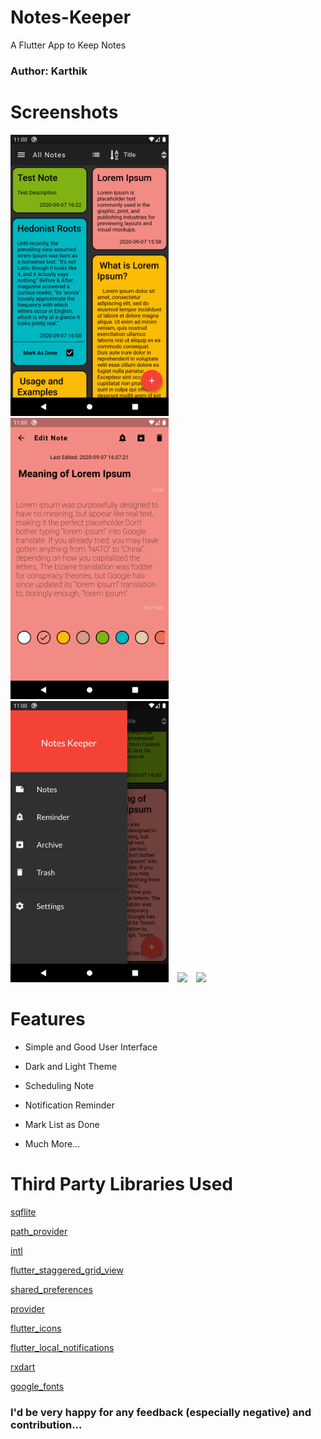 # Notes-Keeper
A Flutter App to Keep Notes
### Author: Karthik

# Screenshots
<img src='screenshots/screenshot1.png' height='450rem'>&emsp;<img src='screenshots/screenshot2.png' height='450rem'>&emsp;<img src='screenshots/Screenshot3.png'  height='450rem'>&emsp;<img src='screenshots/gif1.gif' height='450rem'>&emsp;<img src='screenshots/gif2.gif' height='450rem'>

# Features
* Simple and Good User Interface

* Dark and Light Theme

* Scheduling Note

* Notification Reminder

* Mark List as Done

* Much More...

# Third Party Libraries Used
<a href="https://pub.dev/packages/sqflite">sqflite</a>

<a href="https://pub.dev/packages/path_provider">path_provider</a>

<a href="https://pub.dev/packages/intl">intl</a>

<a href="https://pub.dev/packages/flutter_staggered_grid_view">flutter_staggered_grid_view</a>

<a href="https://pub.dev/packages/shared_preferences">shared_preferences</a>

<a href="https://pub.dev/packages/provider">provider</a>

<a href="https://pub.dev/packages/flutter_icons">flutter_icons</a>

<a href="https://pub.dev/packages/flutter_local_notifications">flutter_local_notifications</a>

<a href="https://pub.dev/packages/rxdart">rxdart</a>

<a href="https://pub.dev/packages/google_fonts">google_fonts</a>

### I'd be very happy for any feedback (especially negative) and contribution...





